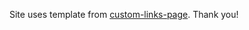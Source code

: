 Site uses template from [custom-links-page](https://github.com/Harindulk/custom-links-page). Thank you!